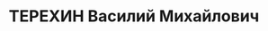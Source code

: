 ---
title: ТЕРЕХИН Василий Михайлович
description: 'Род. в 1903, Свердловская обл., г. Первоуральск, русский. Проживал:
  г. Свердловск, п. Медный Рудник. Трест "Уралмедьруда", медный рудник, управляющий.

  Арестован 27.07.1937. Приговор: 14.01.1938 – ВМН. Расстрелян 14.01.1938'
---